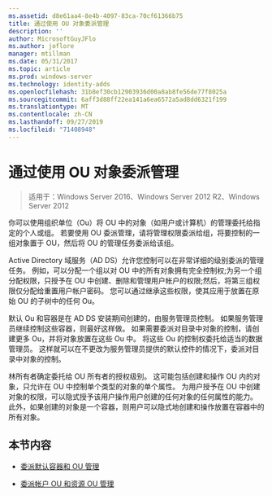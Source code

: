 ```yaml
---
ms.assetid: d8e61aa4-8e4b-4097-83ca-70cf61366b75
title: 通过使用 OU 对象委派管理
description: ''
author: MicrosoftGuyJFlo
ms.author: joflore
manager: mtillman
ms.date: 05/31/2017
ms.topic: article
ms.prod: windows-server
ms.technology: identity-adds
ms.openlocfilehash: 31b8ef30cb12903936d00a8ab8fe56de77f8025a
ms.sourcegitcommit: 6aff3d88ff22ea141a6ea6572a5ad8dd6321f199
ms.translationtype: MT
ms.contentlocale: zh-CN
ms.lasthandoff: 09/27/2019
ms.locfileid: "71408948"
---
```

# <a name="delegating-administration-by-using-ou-objects"></a>通过使用 OU 对象委派管理

>适用于：Windows Server 2016、Windows Server 2012 R2、Windows Server 2012

你可以使用组织单位（Ou）将 OU 中的对象（如用户或计算机）的管理委托给指定的个人或组。 若要使用 OU 委派管理，请将管理权限委派给组，将要控制的一组对象置于 OU，然后将 OU 的管理任务委派给该组。  
  
Active Directory 域服务（AD DS）允许您控制可以在非常详细的级别委派的管理任务。 例如，可以分配一个组以对 OU 中的所有对象拥有完全控制权;为另一个组分配权限，只授予在 OU 中创建、删除和管理用户帐户的权限;然后，将第三组权限仅分配给重置用户帐户密码。 您可以通过继承这些权限，使其应用于放置在原始 OU 的子树中的任何 Ou。  
  
默认 Ou 和容器是在 AD DS 安装期间创建的，由服务管理员控制。 如果服务管理员继续控制这些容器，则最好这样做。 如果需要委派对目录中对象的控制，请创建更多 Ou，并将对象放置在这些 Ou 中。 将这些 Ou 的控制权委托给适当的数据管理员。 这样就可以在不更改为服务管理员提供的默认控件的情况下，委派对目录中对象的控制。  
  
林所有者确定委托给 OU 所有者的授权级别。 这可能包括创建和操作 OU 内的对象，只允许在 OU 中控制单个类型的对象的单个属性。 为用户授予在 OU 中创建对象的权限，可以隐式授予该用户操作用户创建的任何对象的任何属性的能力。 此外，如果创建的对象是一个容器，则用户可以隐式地创建和操作放置在容器中的所有对象。  
  
## <a name="in-this-section"></a>本节内容  
  
-   [委派默认容器和 OU 管理](../../ad-ds/plan/Delegating-Administration-of-Default-Containers-and-OUs.md)  
  
-   [委派帐户 OU 和资源 OU 管理](../../ad-ds/plan/Delegating-Administration-of-Account-OUs-and-Resource-OUs.md)  
  


